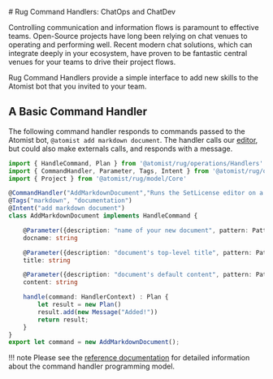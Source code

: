 # Rug Command Handlers: ChatOps and ChatDev

Controlling communication and information flows is paramount to effective teams.
Open-Source projects have long been relying on chat venues to operating and 
performing well. Recent modern chat solutions, which can integrate deeply
in your ecosystem, have proven to be fantastic central venues for your teams to 
drive their project flows.

Rug Command Handlers provide a simple interface to add new skills to the 
Atomist bot that you invited to your team.

## A Basic Command Handler

The following command handler responds to commands passed to the Atomist bot,
`@atomist add markdown document`. The handler calls our [editor](editors.md), 
but could also make externals calls, and responds with a message.

```typescript
import { HandleCommand, Plan } from '@atomist/rug/operations/Handlers'
import { CommandHandler, Parameter, Tags, Intent } from '@atomist/rug/operations/Decorators'
import { Project } from '@atomist/rug/model/Core'

@CommandHandler("AddMarkdownDocument","Runs the SetLicense editor on a bunch of my repos")
@Tags("markdown", "documentation")
@Intent("add markdown document")
class AddMarkdownDocument implements HandleCommand {

    @Parameter({description: "name of your new document", pattern: Pattern.any})
    docname: string

    @Parameter({description: "document's top-level title", pattern: Pattern.any})
    title: string

    @Parameter({description: "document's default content", pattern: Pattern.any})
    content: string

    handle(command: HandlerContext) : Plan {
        let result = new Plan()
        result.add(new Message("Added!"))
        return result;
    }
}
export let command = new AddMarkdownDocument();
```

!!! note
    Please see the [reference documentation][rugcmdhdlref] for detailed information 
    about the command handler programming model.

[rugcmdhdlref]: /reference/rug/command.md
